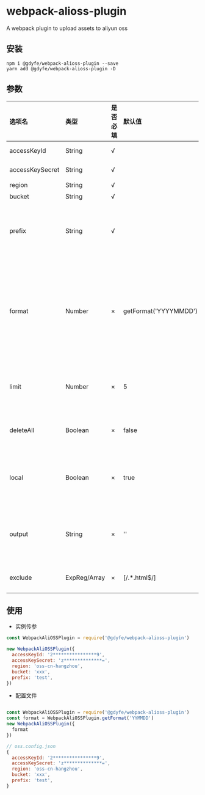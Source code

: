 # webpack-alioss-plugin

A webpack plugin to upload assets to aliyun oss

## 安装

```
npm i @gdyfe/webpack-alioss-plugin --save
yarn add @gdyfe/webpack-alioss-plugin -D
```

## 参数

| 选项名          | 类型                 | 是否必填 | 默认值                | 描述                                                                                                                                                    |
| :-------------- | :------------------- | :------- | :-------------------- | :------------------------------------------------------------------------------------------------------------------------------------------------------ |
| accessKeyId     | String               | √        |                       | 阿里云 accessKeyId                                                                                                                                      |
| accessKeySecret | String               | √        |                       | 阿里云 accessKeySecret                                                                                                                                  |
| region          | String               | √        |                       | 阿里云 region                                                                                                                                           |
| bucket          | String               | √        |                       | 阿里云 bucket                                                                                                                                           |
| prefix          | String               | √        |                       | 自定义路径前缀，通常使用项目目录名，文件将存放在 alioss 的 bucket/prefix 目录下                                                                         |
| format          | Number               | ×        | getFormat('YYYYMMDD') | 可用时间戳来生成 oss 目录版本号，每次会保留最近的版本文件做零宕机发布，删除其他版本文件。可以通过插件自身提供的静态方法 getFormat()获得，默认值为年月日 |
| limit           | Number               | ×        | 5                     | 最多备份版本数量，会备份最近的版本，最小是 3。配置了 format 才会生效                                                                                    |
| deleteAll       | Boolean              | ×        | false                 | 是否删除 bucket/prefix 中所有文件。优先匹配 format 配置                                                                                                 |
| local           | Boolean              | ×        | true                  | 默认每次上传 webpack 构建流中文件，设为 true 可上传打包后 webpack output 指向目录里的文件                                                               |
| output          | String               | ×        | ''                    | 读取本地目录的路径，如果 local 为 true，output 为空，默认为读取 webpack 输出目录                                                                        |
| exclude         | ExpReg/Array<ExpReg> | ×        | [/.*\.html$/]         | 可传入正则，或正则组成的数组，来排除上传的文件                                                                                                          |

## 使用

- 实例传参

```javascript
const WebpackAliOSSPlugin = require('@gdyfe/webpack-alioss-plugin')

new WebpackAliOSSPlugin({
  accessKeyId: '2****************9',
  accessKeySecret: 'z**************=',
  region: 'oss-cn-hangzhou',
  bucket: 'xxx',
  prefix: 'test',
})
```

- 配置文件

```javascript

const WebpackAliOSSPlugin = require('@gdyfe/webpack-alioss-plugin')
const format = WebpackAliOSSPlugin.getFormat('YYMMDD')
new WebpackAliOSSPlugin({
  format
})

// oss.config.json
{
  accessKeyId: '2****************9',
  accessKeySecret: 'z**************=',
  region: 'oss-cn-hangzhou',
  bucket: 'xxx',
  prefix: 'test',
}
```
